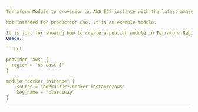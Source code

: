 ```yaml
---
Terraform Module to provision an AWS EC2 instance with the latest amazon linux 2 ami and installed docker in it.

Not intended for production use. It is an example module.

It is just for showing how to create a publish module in Terraform Registry.
Usage:

```hcl

provider "aws" {
  region = "us-east-1"
}

module "docker_instance" {
    source = "aozkan1977/docker-instance/aws"
    key_name = "clarusway"
}
```
---
```

